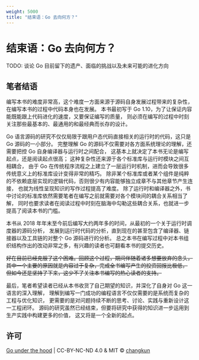 ```yaml
---
weight: 5000
title: "结束语：Go 去向何方？"
---
```


# 结束语：Go 去向何方？

TODO: 谈论 Go 目前留下的遗产、面临的挑战以及未来可能的进化方向

## 笔者结语

编写本书的难度非常高，这个难度一方面来源于源码自身发展过程带来的复杂性，在编写本书的过程中代码本身也在发展。
本书最初写于 Go 1.10，为了让保证内容能既能跟上代码进化的速度，又要保证编写的质量，
则必须在编写的过程中时刻关注那些最基本的、最通用的和最经典而长存的设计。

Go 语言源码的研究不仅仅局限于跟用户态代码直接相关的运行时的代码，这只是 Go 源码的一小部分。
完整理解 Go 的源码不仅需要对各方面系统理论的理解，还需要把控 Go 自身编译器与运行时之间配合，
这基本上就决定了本书无论是编写起点，还是阅读起点很高；
这种复杂性还来源于各个标准库与运行时模块之间互相耦合，
由于 Go 在传统程序流程之上建立了一层运行时机制，进而会导致很多传统意义上的标准库设计变得非常的精巧。
除非某个标准库或者某个组件是纯粹的不依赖底层实现的逻辑代码，否则很少有内容能够独立成章不与其他章节产生连接，
也就为线性呈现知识的写作过程提高了难度。
除了运行时和编译器之外，书中讨论的标准库依然需要笔者在编写之前就需要对各个模块间的耦合关系相当了解，
同时也要求读者在阅读过程中时刻在脑海中勾勒这些耦合关系，也就进一步提高了阅读本书的门槛。

本书从 2018 年年末至今前后编写大约两年多的时间，从最初的一个关于运行时调度器的源码分析，
发展到运行时代码的分析，直到现在的甚至包含了编译器、链接器以及工具链的对整个 Go 源码进行的分析。
总之本书在编写过程中对本书组织结构作出的改动非常之多，有兴趣的读者也可翻看本书的提交历史。

~~好在目前已经克服了这个困难。回顾这个过程，期间伴随着诸多想要放弃的念头，
其中一个主要的原因就是内容过于复杂，完成全书编写产生的投资回报比极低，
但如今还是坚持了下来，这少不了关注本书编写的热心读者的支持。~~

最后，笔者希望读者已经从本书收货了自己期望的知识，并深化了自身对 Go 这一语言的深入理解，
理解到编写一门成功的编程语言不仅仅需要的是系统而复杂的工程与优化知识，
更需要的是对问题持续不断的思考、讨论、实践与重新设计这一工程闭环。
源码的研究虽然已经结束，但要将研究中获得的知识进一步运用到生产实践中构建更多的价值，
这又将是一个全新的起点。

## 许可

[Go under the hood](https://github.com/golang-design/under-the-hood) | CC-BY-NC-ND 4.0 & MIT &copy; [changkun](https://changkun.de)
